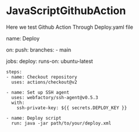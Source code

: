 # JavaScriptGithubAction

Here we test Github Action Through Deploy.yaml file

name: Deploy

on:
  push:
    branches:
      - main

jobs:
  deploy:
    runs-on: ubuntu-latest

    steps:
    - name: Checkout repository
      uses: actions/checkout@v2

    - name: Set up SSH agent
      uses: webfactory/ssh-agent@v0.5.3
      with:
        ssh-private-key: ${{ secrets.DEPLOY_KEY }}

    - name: Deploy script
      run: java -jar path/to/your/deploy.xml
